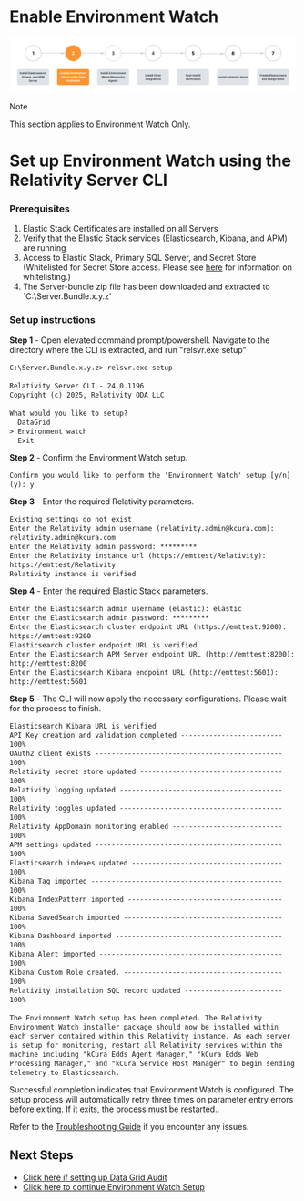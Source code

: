 # Enable Environment Watch

![Setup Stage](../resources/enable_environmentwatch.png)

> [!NOTE]
> This section applies to Environment Watch Only.

# Set up Environment Watch using the Relativity Server CLI


### Prerequisites

1. Elastic Stack Certificates are installed on all Servers
2. Verify that the Elastic Stack services (Elasticsearch, Kibana, and APM) are    running
3. Access to Elastic Stack, Primary SQL Server, and Secret Store (Whitelisted for Secret Store access. Please see [here](https://help.relativity.com/Server2024/Content/System_Guides/Secret_Store/Secret_Store.htm#Configuringclients) for information on whitelisting.)
4. The Server-bundle zip file has been downloaded and extracted to `C:\Server.Bundle.x.y.z'

### Set up instructions

**Step 1** - Open elevated command prompt/powershell. Navigate to the directory where the CLI is extracted, and run "relsvr.exe setup"

```
C:\Server.Bundle.x.y.z> relsvr.exe setup

Relativity Server CLI - 24.0.1196
Copyright (c) 2025, Relativity ODA LLC

What would you like to setup?
  DataGrid
> Environment watch
  Exit
```

**Step 2** - Confirm the Environment Watch setup.
```
Confirm you would like to perform the 'Environment Watch' setup [y/n] (y): y
```

**Step 3** - Enter the required Relativity parameters.

```
Existing settings do not exist
Enter the Relativity admin username (relativity.admin@kcura.com): relativity.admin@kcura.com
Enter the Relativity admin password: *********
Enter the Relativity instance url (https://emttest/Relativity): https://emttest/Relativity
Relativity instance is verified
```

**Step 4** - Enter the required Elastic Stack parameters.

```
Enter the Elasticsearch admin username (elastic): elastic
Enter the Elasticsearch admin password: *********
Enter the Elasticsearch cluster endpoint URL (https://emttest:9200): https://emttest:9200
Elasticsearch cluster endpoint URL is verified
Enter the Elasticsearch APM Server endpoint URL (http://emttest:8200): http://emttest:8200
Enter the Elasticsearch Kibana endpoint URL (http://emttest:5601): http://emttest:5601
```

**Step 5** - The CLI will now apply the necessary configurations. Please wait for the process to finish.

```
Elasticsearch Kibana URL is verified
API Key creation and validation completed ------------------------- 100%
OAuth2 client exists ---------------------------------------------- 100%
Relativity secret store updated ----------------------------------- 100%
Relativity logging updated ---------------------------------------- 100%
Relativity toggles updated ---------------------------------------- 100%
Relativity AppDomain monitoring enabled --------------------------- 100%
APM settings updated ---------------------------------------------- 100%
Elasticsearch indexes updated ------------------------------------- 100%
Kibana Tag imported ----------------------------------------------- 100%
Kibana IndexPattern imported -------------------------------------- 100%
Kibana SavedSearch imported --------------------------------------- 100%
Kibana Dashboard imported ----------------------------------------- 100%
Kibana Alert imported --------------------------------------------- 100%
Kibana Custom Role created. --------------------------------------- 100%
Relativity installation SQL record updated ------------------------ 100%

The Environment Watch setup has been completed. The Relativity Environment Watch installer package should now be installed within each server contained within this Relativity instance. As each server is setup for monitoring, restart all Relativity services within the machine including "kCura Edds Agent Manager," "kCura Edds Web Processing Manager," and "kCura Service Host Manager" to begin sending telemetry to Elasticsearch.

```

Successful completion indicates that Environment Watch is configured. The setup process will automatically retry three times on parameter entry errors before exiting. If it exits, the process must be restarted..

Refer to the [Troubleshooting Guide](troubleshooting/relativity-server-cli.md) if you encounter any issues.

## Next Steps

* [Click here if setting up Data Grid Audit](datagrid_audit_setup.md)
* [Click here to continue Environment Watch Setup](install_environment_watch_monitoring_agents.md)



